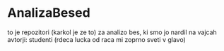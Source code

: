 # AnalizaBesed
to je repozitori (karkol je ze to) za analizo bes, ki smo jo nardil na vajcah
avtorji: studenti
(rdeca lucka od raca mi zoprno sveti v glavo)
